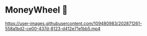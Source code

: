 # MoneyWheel 🛞
 
https://user-images.githubusercontent.com/109480983/202871261-558a1bd2-ce00-437d-8123-d412e71e1bb5.mp4
